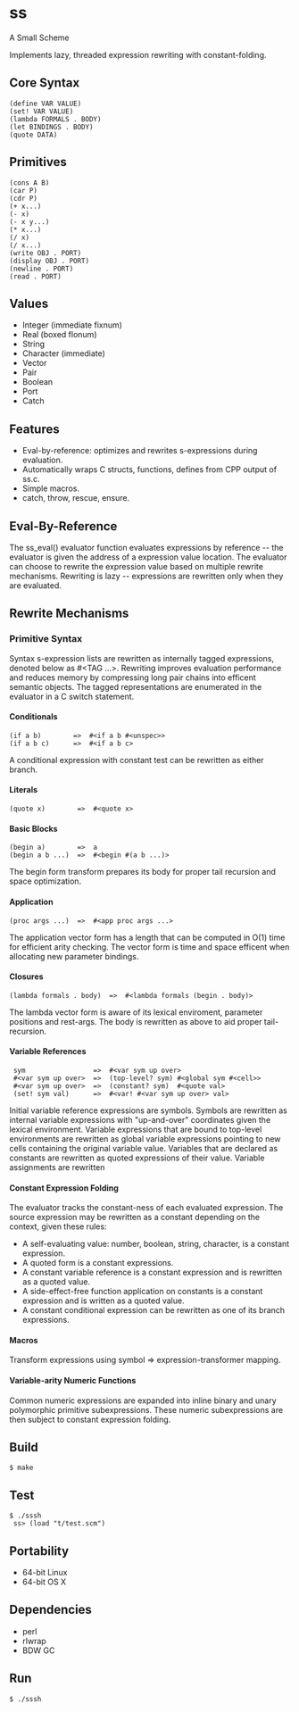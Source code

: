 # ss

A Small Scheme

Implements lazy, threaded expression rewriting with constant-folding.

## Core Syntax

    (define VAR VALUE)
    (set! VAR VALUE)
    (lambda FORMALS . BODY)
    (let BINDINGS . BODY)
    (quote DATA)

## Primitives

    (cons A B)
    (car P)
    (cdr P)
    (+ x...)
    (- x)
    (- x y...)
    (* x...)
    (/ x)
    (/ x...)
    (write OBJ . PORT)
    (display OBJ . PORT)
    (newline . PORT)
    (read . PORT)

## Values

* Integer (immediate fixnum)
* Real (boxed flonum)
* String
* Character (immediate)
* Vector
* Pair
* Boolean
* Port
* Catch

## Features

* Eval-by-reference: optimizes and rewrites s-expressions during evaluation.
* Automatically wraps C structs, functions, defines from CPP output of ss.c.
* Simple macros.
* catch, throw, rescue, ensure.

## Eval-By-Reference

The ss_eval() evaluator function evaluates expressions by reference --
the evaluator is given the address of a expression value location.
The evaluator can choose to rewrite the expression value based on multiple
rewrite mechanisms.  Rewriting is lazy -- expressions are rewritten only when they
are evaluated.

## Rewrite Mechanisms

### Primitive Syntax

Syntax s-expression lists are rewritten as internally tagged expressions, denoted
below as #<TAG ...>.
Rewriting improves evaluation performance and reduces memory by compressing long pair chains
into efficent semantic objects.  The tagged representations are enumerated in the evaluator in
a C switch statement.

#### Conditionals

    (if a b)        =>  #<if a b #<unspec>>
    (if a b c)      =>  #<if a b c>

A conditional expression with constant test can be rewritten as either branch.

#### Literals

    (quote x)        =>  #<quote x>

#### Basic Blocks

    (begin a)        =>  a
    (begin a b ...)  =>  #<begin #(a b ...)>

The begin form transform prepares its body for proper tail recursion and space optimization.

#### Application

    (proc args ...)  =>  #<app proc args ...>

The application vector form has a length that can be computed in O(1) time for efficient arity checking.
The vector form is time and space efficent when allocating new parameter bindings.

#### Closures

    (lambda formals . body)  =>  #<lambda formals (begin . body)>

The lambda vector form is aware of its lexical enviroment, parameter positions and rest-args.
The body is rewritten as above to aid proper tail-recursion.

#### Variable References

     sym                 =>  #<var sym up over>
     #<var sym up over>  =>  (top-level? sym) #<global sym #<cell>>
     #<var sym up over>  =>  (constant? sym)  #<quote val>
     (set! sym val)      =>  #<var! #<var sym up over> val>

Initial variable reference expressions are symbols.
Symbols are rewritten as internal variable expressions with "up-and-over" coordinates given the lexical environment.
Variable expressions that are bound to top-level environments are rewritten as global variable expressions pointing to new cells containing the original variable value.
Variables that are declared as constants are rewritten as quoted expressions of their value.
Variable assignments are rewritten

#### Constant Expression Folding

The evaluator tracks the constant-ness of each evaluated expression.  The source expression
may be rewritten as a constant depending on the context, given these rules:

* A self-evaluating value: number, boolean, string, character, is a constant expression.
* A quoted form is a constant expressions.
* A constant variable reference is a constant expression and is rewritten as a quoted value. 
* A side-effect-free function application on constants is a constant expression and is written as a quoted value.
* A constant conditional expression can be rewritten as one of its branch expressions.

#### Macros

Transform expressions using symbol => expression-transformer mapping.

#### Variable-arity Numeric Functions

Common numeric expressions are expanded into inline binary and unary polymorphic primitive subexpressions.
These numeric subexpressions are then subject to constant expression folding.

## Build

    $ make
     
## Test

    $ ./sssh
     ss> (load "t/test.scm")

## Portability

* 64-bit Linux
* 64-bit OS X

## Dependencies

* perl
* rlwrap
* BDW GC

## Run

    $ ./sssh

